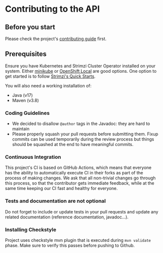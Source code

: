 # Contributing to the API

## Before you start

Please check the project's [contributing guide](../CONTRIBUTING.md) first.

## Prerequisites

Ensure you have Kubernetes and Strimzi Cluster Operator installed on your system. Either [minikube](https://minikube.sigs.k8s.io/) or [OpenShift Local](https://developers.redhat.com/products/openshift-local) are good options.
One option to get started is to follow [Strimzi's Quick Starts](https://strimzi.io/quickstarts/).

You will also need a working installation of:

- Java (v17)
- Maven (v3.8)

### Coding Guidelines

 * We decided to disallow `@author` tags in the Javadoc: they are hard to maintain
 * Please properly squash your pull requests before submitting them. Fixup commits can be used temporarily during the review process but things should be squashed at the end to have meaningful commits.

### Continuous Integration

This project's CI is based on GitHub Actions, which means that everyone has the ability to automatically execute CI in their forks as part of the process of making changes. We ask that all non-trivial changes go through this process, so that the contributor gets immediate feedback, while at the same time keeping our CI fast and healthy for everyone.

### Tests and documentation are not optional

Do not forget to include or update tests in your pull requests and update any related documentation (reference documentation, javadoc...).

### Installing Checkstyle

Project uses checkstyle mvn plugin that is executed during `mvn validate` phase. Make sure to verify this
passes before pushing to Github.

